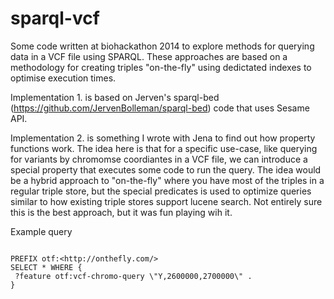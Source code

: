 sparql-vcf
==========

Some code written at biohackathon 2014 to explore methods for querying data in a VCF file using SPARQL. These approaches are based on a methodology for creating triples "on-the-fly" using dedictated indexes to optimise execution times. 

Implementation 1. is based on Jerven's sparql-bed (https://github.com/JervenBolleman/sparql-bed) code that uses Sesame API. 

Implementation 2. is something I wrote with Jena to find out how property functions work. The idea here is that for a specific use-case, like querying for variants by chromomse coordiantes in a VCF file, we can introduce a special property that executes some code to run the query. The idea would be a hybrid approach to "on-the-fly" where you have most of the triples in a regular triple store, but the special predicates is used to optimize queries similar to how existing triple stores support lucene search. Not entirely sure this is the best approach, but it was fun playing wih it.  

Example query

~~~

PREFIX otf:<http://onthefly.com/>
SELECT * WHERE {
 ?feature otf:vcf-chromo-query \"Y,2600000,2700000\" .
}

~~~
